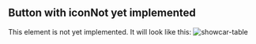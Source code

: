 <h2>Button with icon<span class="status deprecated">Not yet implemented</span></h2>
This element is not yet implemented. It will look like this:

<img src="/showcar-ui/docs/assets/images/elements/molecule_button-icon.png" alt="showcar-table" width="">